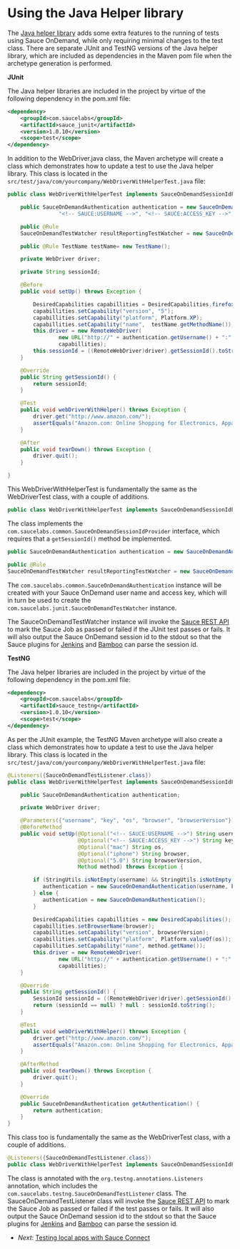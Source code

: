 Using the Java Helper library
====
The [Java helper library](https://github.com/saucelabs/sauce-java) adds some extra features to the running of tests using Sauce OnDemand, while only requiring minimal changes to the test class.  There are separate JUnit and TestNG versions of the Java helper library, which are included as dependencies in the Maven pom file when the archetype generation is performed.

**JUnit**

The Java helper libraries are included in the project by virtue of the following dependency in the pom.xml file:

```xml
<dependency>
    <groupId>com.saucelabs</groupId>
    <artifactId>sauce_junit</artifactId>
    <version>1.0.10</version>
    <scope>test</scope>
</dependency>
```

In addition to the WebDriver.java class, the Maven archetype will create a class which demonstrates how to update a test to use the Java helper library.  This class is located in the `src/test/java/com/yourcompany/WebDriverWithHelperTest.java` file:

<!-- SAUCE:LOGIN -->
```java
public class WebDriverWithHelperTest implements SauceOnDemandSessionIdProvider {

    public SauceOnDemandAuthentication authentication = new SauceOnDemandAuthentication(
				"<!-- SAUCE:USERNAME -->", "<!-- SAUCE:ACCESS_KEY -->");

    public @Rule
    SauceOnDemandTestWatcher resultReportingTestWatcher = new SauceOnDemandTestWatcher(this, authentication);

    public @Rule TestName testName= new TestName();

    private WebDriver driver;

    private String sessionId;

    @Before
    public void setUp() throws Exception {

        DesiredCapabilities capabillities = DesiredCapabilities.firefox();
        capabillities.setCapability("version", "5");
        capabillities.setCapability("platform", Platform.XP);
        capabillities.setCapability("name",  testName.getMethodName());
        this.driver = new RemoteWebDriver(
                new URL("http://" + authentication.getUsername() + ":" + authentication.getAccessKey() + "@ondemand.saucelabs.com:80/wd/hub"),
                capabillities);
        this.sessionId = ((RemoteWebDriver)driver).getSessionId().toString();
    }

    @Override
    public String getSessionId() {
        return sessionId;
    }

    @Test
    public void webDriverWithHelper() throws Exception {
        driver.get("http://www.amazon.com/");
        assertEquals("Amazon.com: Online Shopping for Electronics, Apparel, Computers, Books, DVDs & more", driver.getTitle());
    }

    @After
    public void tearDown() throws Exception {
        driver.quit();
    }

}
```

This WebDriverWithHelperTest is fundamentally the same as the WebDriverTest class, with a couple of additions.

```java
public class WebDriverWithHelperTest implements SauceOnDemandSessionIdProvider {
```

The class implements the `com.saucelabs.common.SauceOnDemandSessionIdProvider` interface, which requires that a `getSessionId()` method
be implemented.

```java
public SauceOnDemandAuthentication authentication = new SauceOnDemandAuthentication("<!-- SAUCE:USERNAME -->", "<!-- SAUCE:ACCESS_KEY -->");

public @Rule
SauceOnDemandTestWatcher resultReportingTestWatcher = new SauceOnDemandTestWatcher(this, authentication);

```
The `com.saucelabs.common.SauceOnDemandAuthentication` instance will be created with your Sauce OnDemand user name and access key, which will 
in turn be used to create the `com.saucelabs.junit.SauceOnDemandTestWatcher` instance.

The SauceOnDemandTestWatcher instance will invoke the [Sauce REST API](http://saucelabs.com/docs/rest) to mark the Sauce Job as passed or failed if the JUnit test passes or fails.  It will also output the Sauce OnDemand session id to the stdout so that the Sauce plugins for [Jenkins](https://wiki.jenkins-ci.org/display/JENKINS/Sauce+OnDemand+Plugin) and [Bamboo](https://marketplace.atlassian.com/plugins/com.saucelabs.bamboo.bamboo-sauceondemand-plugin) can parse the session id.

**TestNG**

The Java helper libraries are included in the project by virtue of the following dependency in the pom.xml file:

```xml
<dependency>
    <groupId>com.saucelabs</groupId>
    <artifactId>sauce_testng</artifactId>
    <version>1.0.10</version>
    <scope>test</scope>
</dependency>
```

As per the JUnit example, the TestNG Maven archetype will also create a class which demonstrates how to update a test to use the Java helper library.  This class is located in the `src/test/java/com/yourcompany/WebDriverWithHelperTest.java` file:

```java
@Listeners({SauceOnDemandTestListener.class})
public class WebDriverWithHelperTest implements SauceOnDemandSessionIdProvider, SauceOnDemandAuthenticationProvider {

    public SauceOnDemandAuthentication authentication;

    private WebDriver driver;

    @Parameters({"username", "key", "os", "browser", "browserVersion"})
    @BeforeMethod
    public void setUp(@Optional("<!-- SAUCE:USERNAME -->") String username,
                      @Optional("<!-- SAUCE:ACCESS_KEY -->") String key,
                      @Optional("mac") String os,
                      @Optional("iphone") String browser,
                      @Optional("5.0") String browserVersion,
                      Method method) throws Exception {

        if (StringUtils.isNotEmpty(username) && StringUtils.isNotEmpty(key)) {
           authentication = new SauceOnDemandAuthentication(username, key);
        } else {
           authentication = new SauceOnDemandAuthentication();
        }

        DesiredCapabilities capabillities = new DesiredCapabilities();
        capabillities.setBrowserName(browser);
        capabillities.setCapability("version", browserVersion);
        capabillities.setCapability("platform", Platform.valueOf(os));
        capabillities.setCapability("name", method.getName());
        this.driver = new RemoteWebDriver(
                new URL("http://" + authentication.getUsername() + ":" + authentication.getAccessKey() + "@ondemand.saucelabs.com:80/wd/hub"),
                capabillities);
    }

    @Override
    public String getSessionId() {
        SessionId sessionId = ((RemoteWebDriver)driver).getSessionId();
        return (sessionId == null) ? null : sessionId.toString();
    }

    @Test
    public void webDriverWithHelper() throws Exception {
        driver.get("http://www.amazon.com/");
        assertEquals("Amazon.com: Online Shopping for Electronics, Apparel, Computers, Books, DVDs & more", driver.getTitle());
    }

    @AfterMethod
    public void tearDown() throws Exception {
        driver.quit();
    }

    @Override
    public SauceOnDemandAuthentication getAuthentication() {
        return authentication;
    }
}
```

This class too is fundamentally the same as the WebDriverTest class, with a couple of additions.

```java
@Listeners({SauceOnDemandTestListener.class})
public class WebDriverWithHelperTest implements SauceOnDemandSessionIdProvider, SauceOnDemandAuthenticationProvider {
```

The class is annotated with the `org.testng.annotations.Listeners` annotation, which includes the `com.saucelabs.testng.SauceOnDemandTestListener` class.  The SauceOnDemandTestListener class will invoke the [Sauce REST API](http://saucelabs.com/docs/rest) to mark the Sauce Job as passed or failed if the test passes or fails.  It will also output the Sauce OnDemand session id to the stdout so that the Sauce plugins for [Jenkins](https://wiki.jenkins-ci.org/display/JENKINS/Sauce+OnDemand+Plugin) and [Bamboo](https://marketplace.atlassian.com/plugins/com.saucelabs.bamboo.bamboo-sauceondemand-plugin) can parse the session id.

* _Next_: [Testing local apps with Sauce Connect](##05-Sauce-Connect.md##)

